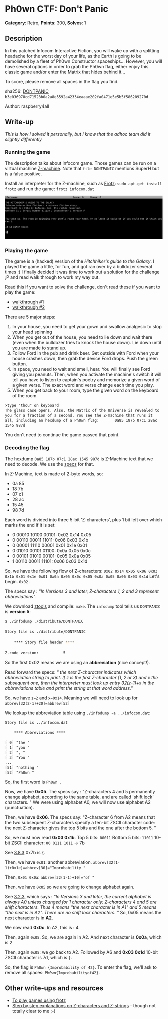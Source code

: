# Ph0wn CTF: Don't Panic

**Category**: Retro, **Points**: 300, **Solves**: 1

## Description

In this patched Infocom Interactive Fiction, you will wake up with a splitting headache for the worst day of your life, as the Earth is going to be demolished by a fleet of Ph0wn Constructor spaceships... However, you will have several options in order to grab the Ph0wn flag, either enjoy this classic game and/or enter the Matrix that hides behind it...

To score, please remove all spaces in the flag you find.

sha256: [DONTPANIC](./DONTPANIC)
`b3e036978cd71523b0a2a8e5592a42334eaaae202fa0471e5e5b5f586209270d`

Author: raspberry4all


## Write-up

*This is how I solved it personally, but I know that the adhoc team did it slightly differently*

### Running the game

The description talks about Infocom game. Those games can be run on a virtual machine  [Z-machine](https://en.wikipedia.org/wiki/Z-machine). Note that `file DONTPANIC` mentions SuperH but is a false positive.

Install an interpreter for the Z-machine, such as [Frotz](https://github.com/DavidGriffith/frotz): `sudo apt-get install frotz` and run the game: `frotz infocom.dat`

![](./screenshots/frotz-begin.png)

### Playing the game

The game is a (hacked) version of the *Hitchhiker's guide to the Galaxy*. I played the game a little, for fun, and got ran over by a bulldozer several times ;) I finally decided it was time to work out a solution for the challenge ;P and read walk through to work my way out.

Read this if you want to solve the challenge, don't read these if you want to play the game:

- [walkthrough #1](https://www.gamefaqs.com/pc/564459-the-hitchhikers-guide-to-the-galaxy-1984/faqs/1612)
- [walkthrough #2](http://www.thecomputershow.com/computershow/walkthroughs/hitchhikersguidewalk.htm)

There are 5 major steps:

1. In your house, you need to get your gown and swallow analgesic to stop your head spinning
2. When you get out of the house, you need to lie down and wait there (even when the bulldozer tries to knock the house down). Lie down until you are made to stand up.
3. Follow Ford in the pub and drink beer. Get outside with Ford when your house crashes down, then grab the device Ford drops. Push the green button.
4. In space, you need to wait and smell, hear. You will finally see Ford giving you peanuts. Then, when you activate the machine's switch it will tell you have to listen to captain's poetry and memorize a given word of a given verse. The exact word and verse change each time you play.
5. When you get back to your room, type the given word on the keyboard of the room.


```
>type "thou" on keyboard
The glass case opens. Also, the Matrix of the Universe is revealed to you for a fraction of a second. You see the Z-machine that runs it
all, including an hexdump of a Ph0wn flag:       0a85 187b 07c1 28ac 1545 987d
```

You don't need to continue the game passed that point.

### Decoding the flag

The hexdump `0a85 187b 07c1 28ac 1545 987d` is Z-Machine text that we need to decode. We use the [specs](http://inform-fiction.org/zmachine/standards/z1point1/index.html) for that.


In Z-Machine, text is made of 2-byte words, so:
- 0a 85
- 18 7b
- 07 c1
- 28 ac
- 15 45
- 98 7d

Each word is divided into three 5-bit 'Z-characters', plus 1 bit left over which marks the end if it is set:

- 0 00010 10100 00101: 0x02 0x14 0x05
- 0 00110 00011 11011: 0x06 0x03 0x1b
- 0 00001 11110 00001 0x01 0x1e 0x01
- 0 01010 00101 01100: 0x0a 0x05 0x0c
- 0 00101 01010 00101: 0x05 0x0a 0x05
- 1 00110 00011 11101: 0x06 0x03 0x1d

So, we have the following flow of Z-characters:
`0x02 0x14 0x05 0x06 0x03 0x1b 0x01 0x1e 0x01 0x0a 0x05 0x0c 0x05 0x0a 0x05 0x06 0x03 0x1d`
Let's begin. `0x02.`

The specs say : *"In Versions 3 and later, Z-characters 1, 2 and 3 represent abbreviations"*.

We download [ztools](http://inform-fiction.org/zmachine/ztools.html) and compile: `make`. The `infodump` tool tells us `DONTPANIC` is **version 5**:

```bash
$ ./infodump ./distribute/DONTPANIC

Story file is ./distribute/DONTPANIC

    **** Story file header ****

Z-code version:           5
```

So the first 0x02 means we are using an **abbreviation** (nice concept!).

Read forward the specs: *" the next Z-character indicates which abbreviation string to print. If z is the first Z-character (1, 2 or 3) and x the subsequent one, then the interpreter must look up entry 32(z-1)+x in the abbreviations table and print the string at that word address."*

So, we have `z=2` and `x=0x14`. Meaning we will need to look up for `abbrev[32(2-1)+20]=abbrev[52]`

We lookup the abbreviation table using `./infodump -a ../infocom.dat`:

```
Story file is ../infocom.dat

    **** Abbreviations ****

[ 0] "the "
[ 1] "you "
[ 2] ", "
[ 3] "You "
...
[51] "nothing "
[52] "Ph0wn "
```

So, the first word is `Ph0wn `.

Now, we have **0x05**.
The specs say : "Z-characters 4 and 5 permanently change alphabet, according to the same table, and are called 'shift lock' characters. "
We were using alphabet A0, we will now use alphabet A2 (punctuation).

Then, we have **0x06**.
The specs say: "Z-character 6 from A2 means that the two subsequent Z-characters specify a ten-bit ZSCII character code: the next Z-character gives the top 5 bits and the one after the bottom 5. "

So, we must now read **0x03 0x1b**.
Top 5 bits: `00011`
Bottom 5 bits: `11011`
10-bit ZSCII character: `00 0111 1011` -> 7b

See [3.8.3](http://inform-fiction.org/zmachine/standards/z1point1/sect03.html) 0x7b is `{`.

Then, we have `0x01`: another abbreviation.
`abbrev[32(1-1)+0x1e]=abbrev[30]="Improbability "`

Then, `0x01 0x0a`: `abbrev[32(1-1)+10]="of "`

Then, we have `0x05` so we are going to change alphabet again.

See [3.2.3](http://inform-fiction.org/zmachine/standards/z1point1/sect03.html), which says : *"In Versions 3 and later, the current alphabet is always A0 unless changed for 1 character only: Z-characters 4 and 5 are shift characters. Thus 4 means "the next character is in A1" and 5 means "the next is in A2". There are no shift lock characters. "* So, 0x05 means the next character is in **A2**.

We now read **0x0c**. In A2, this is : 4

Then, again `0x05`. So, we are again in A2. And next character is **0x0a**, which is 2

Then, again `0x05`: we go back to A2. Followed by A6 and **0x03 0x1d**
10-bit ZSCII character is 7d, which is `}`.

So, the flag is `Ph0wn {Improbability of 42}`.
To enter the flag, we'll ask to remove all spaces: `Ph0wn{Improbabilityof42}`.


## Other write-ups and resources

- [To play games using frotz](https://github.com/DavidGriffith/frotz/blob/master/HOW_TO_PLAY)
- [Step by step explanations on Z-characters and Z-strings](https://rjbs.manxome.org/rubric/entry/2014) - though not totally clear to me ;-)
